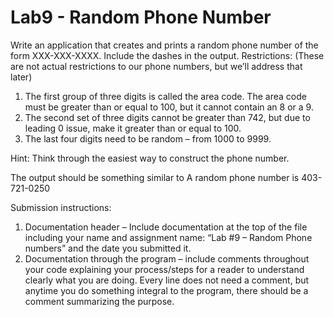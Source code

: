 # Lab9 - Random Phone Number

Write an application that creates and prints a random phone number of the form XXX-XXX-XXXX.  Include the dashes in the output.
Restrictions:   (These are not actual restrictions to our phone numbers, but we’ll address that later)
1.	The first group of three digits is called the area code.  The area code must be greater than or equal to 100, but it cannot contain an 8 or a 9.
2.	The second set of three digits cannot be greater than 742, but due to leading 0 issue, make it greater than or equal to 100.
3.	The last four digits need to be random – from 1000 to 9999.    

Hint:  Think through the easiest way to construct the phone number.  

The output should be something similar to
A random phone number is 403-721-0250

Submission instructions:
1.	Documentation header – Include documentation at the top of the file including your name and assignment name:  “Lab #9 – Random Phone numbers” and the date you submitted it.
2.	Documentation through the program – include comments throughout your code explaining your process/steps for a reader to understand clearly what you are doing.  Every line does not need a comment, but anytime you do something integral to the program, there should be a comment summarizing the purpose.


